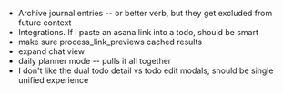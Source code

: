- Archive journal entries -- or better verb, but they get excluded from future context
- Integrations. If i paste an asana link into a todo, should be smart
- make sure process_link_previews cached results
- expand chat view
- daily planner mode -- pulls it all together
- I don't like the dual todo detail vs todo edit modals, should be single unified experience
